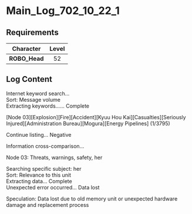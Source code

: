 # Main_Log_702_10_22_1
## Requirements
|  Character  |Level|
|-------------|:---:|
|**ROBO_Head**| 52  |

## Log Content
Internet keyword search...<br>
Sort: Message volume<br>
Extracting keywords...... Complete

[Node 03][Explosion][Fire][Accident][Kyuu Hou Kai][Casualties][Seriously Injured][Administration Bureau][Mogura][Energy Pipelines] (1/3795)

Continue listing... Negative

Information cross\-comparison...

Node 03: Threats, warnings, safety, her

Searching specific subject: her<br>
Sort: Relevance to this unit<br>
Extracting data... Complete<br>
Unexpected error occurred... Data lost

Speculation: Data lost due to old memory unit or unexpected hardware damage and replacement process